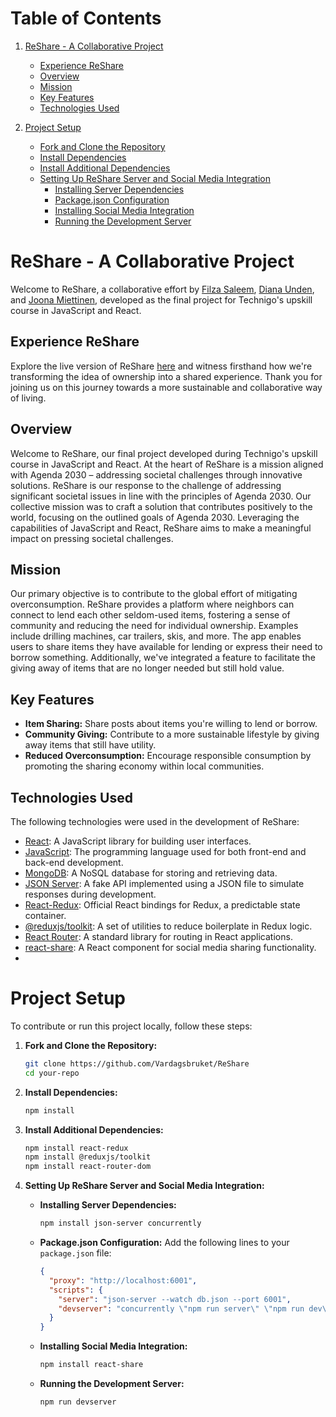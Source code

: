 # Table of Contents

1. [ReShare - A Collaborative Project](#reshare---a-collaborative-project)
   - [Experience ReShare](#experience-reshare)
   - [Overview](#overview)
   - [Mission](#mission)
   - [Key Features](#key-features)
   - [Technologies Used](#technologies-used)

2. [Project Setup](#project-setup)
   - [Fork and Clone the Repository](#1-fork-and-clone-the-repository)
   - [Install Dependencies](#2-install-dependencies)
   - [Install Additional Dependencies](#3-install-additional-dependencies)
   - [Setting Up ReShare Server and Social Media Integration](#4-setting-up-reshare-server-and-social-media-integration)
      - [Installing Server Dependencies](#installing-server-dependencies)
      - [Package.json Configuration](#packagejson-configuration)
      - [Installing Social Media Integration](#installing-social-media-integration)
      - [Running the Development Server](#running-the-development-server)

# ReShare - A Collaborative Project

Welcome to ReShare, a collaborative effort by [Filza Saleem](https://github.com/filzasaleem), [Diana Unden](https://github.com/Vardagsbruket), and [Joona Miettinen](https://github.com/joona-3), developed as the final project for Technigo's upskill course in JavaScript and React.

## Experience ReShare

Explore the live version of ReShare [here](https://stirring-florentine-c4bb3f.netlify.app/) and witness firsthand how we're transforming the idea of ownership into a shared experience. Thank you for joining us on this journey towards a more sustainable and collaborative way of living.

## Overview

Welcome to ReShare, our final project developed during Technigo's upskill course in JavaScript and React. At the heart of ReShare is a mission aligned with Agenda 2030 – addressing societal challenges through innovative solutions. ReShare is our response to the challenge of addressing significant societal issues in line with the principles of Agenda 2030. Our collective mission was to craft a solution that contributes positively to the world, focusing on the outlined goals of Agenda 2030. Leveraging the capabilities of JavaScript and React, ReShare aims to make a meaningful impact on pressing societal challenges.

## Mission

Our primary objective is to contribute to the global effort of mitigating overconsumption. ReShare provides a platform where neighbors can connect to lend each other seldom-used items, fostering a sense of community and reducing the need for individual ownership. Examples include drilling machines, car trailers, skis, and more. The app enables users to share items they have available for lending or express their need to borrow something. Additionally, we've integrated a feature to facilitate the giving away of items that are no longer needed but still hold value.

## Key Features

- **Item Sharing:** Share posts about items you're willing to lend or borrow.
- **Community Giving:** Contribute to a more sustainable lifestyle by giving away items that still have utility.
- **Reduced Overconsumption:** Encourage responsible consumption by promoting the sharing economy within local communities.

## Technologies Used

The following technologies were used in the development of ReShare:

- [React](https://reactjs.org/): A JavaScript library for building user interfaces.
- [JavaScript](https://developer.mozilla.org/en-US/docs/Web/JavaScript): The programming language used for both front-end and back-end development.
- [MongoDB](https://www.mongodb.com/): A NoSQL database for storing and retrieving data.
- [JSON Server](https://github.com/typicode/json-server): A fake API implemented using a JSON file to simulate responses during development.
- [React-Redux](https://react-redux.js.org/): Official React bindings for Redux, a predictable state container.
- [@reduxjs/toolkit](https://redux-toolkit.js.org/): A set of utilities to reduce boilerplate in Redux logic.
- [React Router](https://reactrouter.com/): A standard library for routing in React applications.
- [react-share](https://github.com/nygardk/react-share): A React component for social media sharing functionality.
- 
# Project Setup

To contribute or run this project locally, follow these steps:

1. **Fork and Clone the Repository:**
    ```bash
    git clone https://github.com/Vardagsbruket/ReShare
    cd your-repo
    ```

2. **Install Dependencies:**
    ```bash
    npm install
    ```

3. **Install Additional Dependencies:**
    ```bash
    npm install react-redux
    npm install @reduxjs/toolkit
    npm install react-router-dom
    ```

4. **Setting Up ReShare Server and Social Media Integration:**

   - **Installing Server Dependencies:**
        ```bash
        npm install json-server concurrently
        ```

   - **Package.json Configuration:**
        Add the following lines to your `package.json` file:
        ```json
        {
          "proxy": "http://localhost:6001",
          "scripts": {
            "server": "json-server --watch db.json --port 6001",
            "devserver": "concurrently \"npm run server\" \"npm run dev\""
          }
        }
        ```

   - **Installing Social Media Integration:**
        ```bash
        npm install react-share
        ```

   - **Running the Development Server:**
        ```bash
        npm run devserver
        ```
